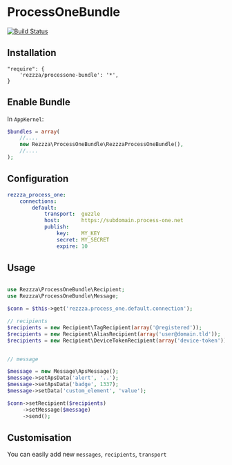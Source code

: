 ProcessOneBundle
================

[![Build Status](https://secure.travis-ci.org/rezzza/ProcessOneBundle.png)](http://travis-ci.org/rezzza/ProcessOneBundle)

## Installation


```
"require": {
    'rezzza/processone-bundle': '*',
}
```

## Enable Bundle

In `AppKernel`:

```php
$bundles = array(
    //....
    new Rezzza\ProcessOneBundle\RezzzaProcessOneBundle(),
    //....
);
```
## Configuration

```yml
rezzza_process_one:
    connections:
        default:
            transport:  guzzle
            host:       https://subdomain.process-one.net
            publish:
                key:    MY_KEY
                secret: MY_SECRET
                expire: 10
```

## Usage

```php

use Rezzza\ProcessOneBundle\Recipient;
use Rezzza\ProcessOneBundle\Message;

$conn = $this->get('rezzza.process_one.default.connection');

// recipients
$recipients = new Recipient\TagRecipient(array('@registered'));
$recipients = new Recipient\AliasRecipient(array('user@domain.tld'));
$recipients = new Recipient\DeviceTokenRecipient(array('device-token'));


// message

$message = new Message\ApsMessage();
$message->setApsData('alert', '..');
$message->setApsData('badge', 1337);
$message->setData('custom_element', 'value');

$conn->setRecipient($recipients)
     ->setMessage($message)
     ->send();
```

## Customisation

You can easily add new `messages`, `recipients`, `transport`
